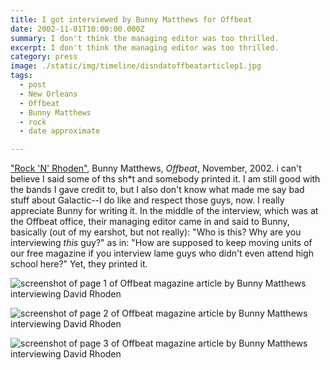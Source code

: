 ```yaml
---
title: I got interviewed by Bunny Matthews for Offbeat
date: 2002-11-01T10:00:00.000Z
summary: I don't think the managing editor was too thrilled.
excerpt: I don't think the managing editor was too thrilled.
category: press
image: ./static/img/timeline/disndatoffbeatarticlep1.jpg
tags:
  - post 
  - New Orleans
  - Offbeat
  - Bunny Matthews
  - rock
  - date approximate

---
```


["Rock 'N' Rhoden"](http://www.offbeat.com/articles/rock-n-rhoden/), Bunny Matthews, _Offbeat_, November, 2002.
i can't believe I said some of ths sh\*t and somebody printed it. I am still good with the bands I gave credit to, but I also don't know what made me say bad stuff about Galactic--I do like and respect those guys, now. I really appreciate Bunny for writing it. In the middle of the interview, which was at the Offbeat office, their managing editor came in and said to Bunny, basically (out of my earshot, but not really): "Who is this? Why are you interviewing _this_ guy?" as in: "How are supposed to keep moving units of our free magazine if you interview lame guys who didn't even attend high school here?" Yet, they printed it.

![screenshot of page 1 of Offbeat magazine article by Bunny Matthews interviewing David Rhoden](/static/img/press/disndatoffbeatarticlep1.jpg)

![screenshot of page 2 of Offbeat magazine article by Bunny Matthews interviewing David Rhoden](/static/img/press/disndatoffbeatarticlep2.jpg)

![screenshot of page 3 of Offbeat magazine article by Bunny Matthews interviewing David Rhoden](/static/img/press/disndatoffbeatarticlep3.jpg)